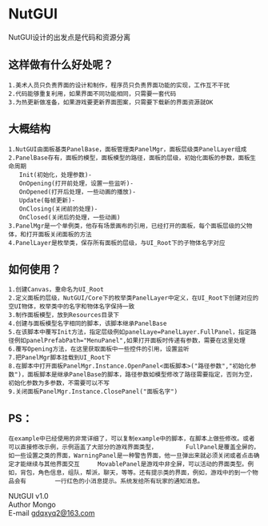 # NutGUI<br>
NutGUI设计的出发点是代码和资源分离<br>

## 这样做有什么好处呢？<br>
	1.美术人员只负责界面的设计和制作，程序员只负责界面功能的实现，工作互不干扰
	2.代码能够重复利用，如果界面不同功能相同，只需要一套代码
	3.为热更新做准备，如果游戏要更新界面图案，只需要下载新的界面资源就OK
## 大概结构
	1.NutGUI由面板基类PanelBase，面板管理类PanelMgr，面板层级类PanelLayer组成
	2.PanelBase存有，面板的模型，面板模型的路径，面板的层级，初始化面板的参数，面板生命周期
	   Init(初始化，处理参数)-
	   OnOpening(打开前处理，设置一些监听)-
	   OnOpened(打开后处理，一些动画的播放)-
	   Update(每帧更新)-
	   OnClosing(关闭前的处理)-
	   OnClosed(关闭后的处理，一些动画)
	3.PanelMgr是一个单例类，他存有场景画布的引用，已经打开的面板，每个面板层级的父物体，和打开面板关闭面板的方法
	4.PanelLayer是枚举类，保存所有面板的层级，与UI_Root下的子物体名字对应
## 如何使用？
	1.创建Canvas，重命名为UI_Root
	2.定义面板的层级，NutGUI/Core下的枚举类PanelLayer中定义，在UI_Root下创建对应的空UI物体，枚举类中的名字和物体名字保持一致
	3.制作面板模型，放到Resources目录下
	4.创建与面板模型名字相同的脚本，该脚本继承PanelBase
	5.在该脚本中覆写Init方法，指定层级例如panelLaye=PanelLayer.FullPanel，指定路径例如panelPrefabPath="MenuPanel",如果打开面板时传递有参数，需要在这里处理
	6.覆写Opening方法，在这里获取面板中一些控件的引用，设置监听
	7.把PanelMgr脚本挂载到UI_Root下
	8.在脚本中打开面板PanelMgr.Instance.OpenPanel<面板脚本>("路径参数","初始化参数")，面板脚本是继承PanelBase的脚本，路径参数如模型修改了路径需要指定，否则为空，初始化参数为多参数，不需要可以不写
	9.关闭面板PanelMgr.Instance.ClosePanel("面板名字")
## PS：
	在example中已经使用的非常详细了，可以复制example中的脚本，在脚本上做些修改。或者可以直接修改示例，示例涵盖了大部分的游戏界面类型，		FullPanel是覆盖全屏的，如一些设置之类的界面，WarningPanel是一种警告界面，他一旦弹出来就必须关闭或者点击确定才能继续与其他界面交互		MovablePanel是游戏中非全屏，可以活动的界面类型。例如，背包，角色信息，组队，帮派，聊天，等等。还有提示类的界面，例如，游戏中的到一个物品会有	    一行红色的小消息提示。系统发给所有玩家的通知消息。

NUtGUI  v1.0<br>
Author  Mongo<br>
E-mail  gdqxyq2@163.com<br>
